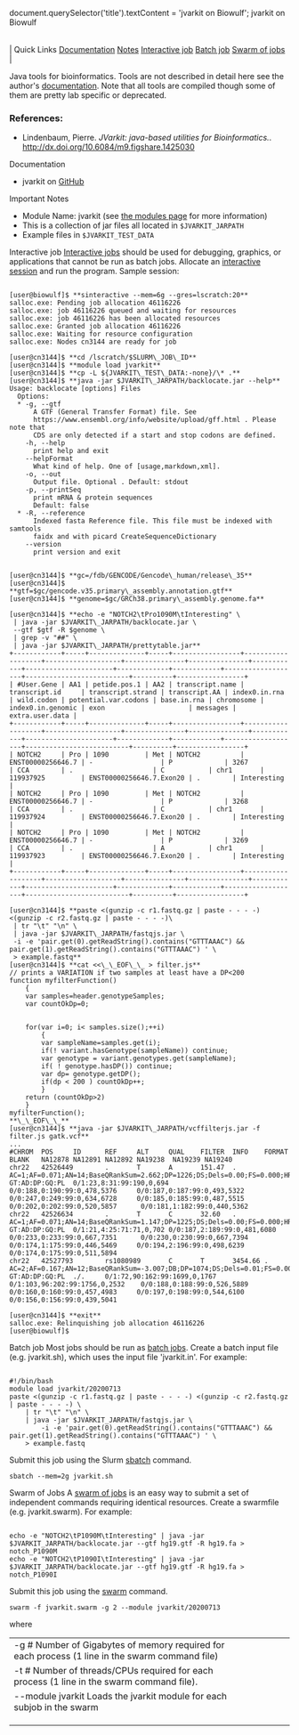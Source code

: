 

document.querySelector('title').textContent = 'jvarkit on Biowulf';
jvarkit on Biowulf


|  |
| --- |
| 
Quick Links
[Documentation](#doc)
[Notes](#notes)
[Interactive job](#int) 
[Batch job](#sbatch) 
[Swarm of jobs](#swarm) 
 |



 Java tools for bioinformatics. Tools are not described in detail here see
 the author's [documentation](http://lindenb.github.io/jvarkit/).
 Note that all tools are compiled though some of them are pretty lab specific
 or deprecated.


### References:


* Lindenbaum, Pierre. *JVarkit: java-based utilities for Bioinformatics.*. 
 <http://dx.doi.org/10.6084/m9.figshare.1425030>



Documentation
* jvarkit on [GitHub](https://github.com/lindenb/jvarkit)


Important Notes
* Module Name: jvarkit (see [the modules page](/apps/modules.html) 
 for more information)
* This is a collection of jar files all located in `$JVARKIT_JARPATH`
* Example files in `$JVARKIT_TEST_DATA`



Interactive job
[Interactive jobs](/docs/userguide.html#int) should be used for debugging, graphics, or applications that cannot be run as batch jobs.
Allocate an [interactive session](/docs/userguide.html#int) and run the program. Sample session:



```

[user@biowulf]$ **sinteractive --mem=6g --gres=lscratch:20**
salloc.exe: Pending job allocation 46116226
salloc.exe: job 46116226 queued and waiting for resources
salloc.exe: job 46116226 has been allocated resources
salloc.exe: Granted job allocation 46116226
salloc.exe: Waiting for resource configuration
salloc.exe: Nodes cn3144 are ready for job

[user@cn3144]$ **cd /lscratch/$SLURM\_JOB\_ID**
[user@cn3144]$ **module load jvarkit**
[user@cn3144]$ **cp -L ${JVARKIT\_TEST\_DATA:-none}/\* .**
[user@cn3144]$ **java -jar $JVARKIT\_JARPATH/backlocate.jar --help**
Usage: backlocate [options] Files
  Options:
  * -g, --gtf
      A GTF (General Transfer Format) file. See
      https://www.ensembl.org/info/website/upload/gff.html . Please note that
      CDS are only detected if a start and stop codons are defined.
    -h, --help
      print help and exit
    --helpFormat
      What kind of help. One of [usage,markdown,xml].
    -o, --out
      Output file. Optional . Default: stdout
    -p, --printSeq
      print mRNA & protein sequences
      Default: false
  * -R, --reference
      Indexed fasta Reference file. This file must be indexed with samtools
      faidx and with picard CreateSequenceDictionary
    --version
      print version and exit


[user@cn3144]$ **gc=/fdb/GENCODE/Gencode\_human/release\_35**
[user@cn3144]$ **gtf=$gc/gencode.v35.primary\_assembly.annotation.gtf** 
[user@cn3144]$ **genome=$gc/GRCh38.primary\_assembly.genome.fa**

[user@cn3144]$ **echo -e "NOTCH2\tPro1090M\tInteresting" \
 | java -jar $JVARKIT\_JARPATH/backlocate.jar \
 --gtf $gtf -R $genome \
 | grep -v "##" \
 | java -jar $JVARKIT\_JARPATH/prettytable.jar** 
+------------+-----+--------------+-----+-----------------+-------------------+-------------------+---------------+---------------+------------+----------------------+-------------+------------+-------------------+--------------------------+----------+-----------------+
| #User.Gene | AA1 | petide.pos.1 | AA2 | transcript.name | transcript.id     | transcript.strand | transcript.AA | index0.in.rna | wild.codon | potential.var.codons | base.in.rna | chromosome | index0.in.genomic | exon                     | messages | extra.user.data |
+------------+-----+--------------+-----+-----------------+-------------------+-------------------+---------------+---------------+------------+----------------------+-------------+------------+-------------------+--------------------------+----------+-----------------+
| NOTCH2     | Pro | 1090         | Met | NOTCH2          | ENST00000256646.7 | -                 | P             | 3267          | CCA        | .                    | C           | chr1       | 119937925         | ENST00000256646.7.Exon20 | .        | Interesting     |
| NOTCH2     | Pro | 1090         | Met | NOTCH2          | ENST00000256646.7 | -                 | P             | 3268          | CCA        | .                    | C           | chr1       | 119937924         | ENST00000256646.7.Exon20 | .        | Interesting     |
| NOTCH2     | Pro | 1090         | Met | NOTCH2          | ENST00000256646.7 | -                 | P             | 3269          | CCA        | .                    | A           | chr1       | 119937923         | ENST00000256646.7.Exon20 | .        | Interesting     |
+------------+-----+--------------+-----+-----------------+-------------------+-------------------+---------------+---------------+------------+----------------------+-------------+------------+-------------------+--------------------------+----------+-----------------+

[user@cn3144]$ **paste <(gunzip -c r1.fastq.gz | paste - - - -) <(gunzip -c r2.fastq.gz | paste - - - -)\
 | tr "\t" "\n" \
 | java -jar $JVARKIT\_JARPATH/fastqjs.jar \
 -i -e 'pair.get(0).getReadString().contains("GTTTAAAC") && pair.get(1).getReadString().contains("GTTTAAAC") ' \ 
 > example.fastq** 
[user@cn3144]$ **cat <<\_\_EOF\_\_ > filter.js**
// prints a VARIATION if two samples at least have a DP<200 
function myfilterFunction()
    {
    var samples=header.genotypeSamples;
    var countOkDp=0;


    for(var i=0; i< samples.size();++i)
        {
        var sampleName=samples.get(i);
        if(! variant.hasGenotype(sampleName)) continue;
        var genotype = variant.genotypes.get(sampleName);
        if( ! genotype.hasDP()) continue;
        var dp= genotype.getDP();
        if(dp < 200 ) countOkDp++;
        }
    return (countOkDp>2)
    }
myfilterFunction();
**\_\_EOF\_\_**   
[user@cn3144]$ **java -jar $JVARKIT\_JARPATH/vcffilterjs.jar -f filter.js gatk.vcf**
...
#CHROM  POS     ID      REF     ALT     QUAL    FILTER  INFO    FORMAT  BLANK   NA12878 NA12891 NA12892 NA19238  NA19239 NA19240
chr22   42526449        .       T       A       151.47  .       AC=1;AF=0.071;AN=14;BaseQRankSum=2.662;DP=1226;DS;Dels=0.00;FS=0.000;HRun=0;HaplotypeScore=41.2083;MQ=240.47;MQ0=0;MQRankSum=0.578;QD=4.89;ReadPosRankSum=3.611   GT:AD:DP:GQ:PL  0/1:23,8:31:99:190,0,694        0/0:188,0:190:99:0,478,5376     0/0:187,0:187:99:0,493,5322      0/0:247,0:249:99:0,634,6728     0/0:185,0:185:99:0,487,5515     0/0:202,0:202:99:0,520,5857      0/0:181,1:182:99:0,440,5362
chr22   42526634        .       T       C       32.60   .       AC=1;AF=0.071;AN=14;BaseQRankSum=1.147;DP=1225;DS;Dels=0.00;FS=0.000;HRun=0;HaplotypeScore=50.0151;MQ=240.65;MQ0=0;MQRankSum=1.151;QD=1.30;ReadPosRankSum=1.276   GT:AD:DP:GQ:PL  0/1:21,4:25:71:71,0,702 0/0:187,2:189:99:0,481,6080     0/0:233,0:233:99:0,667,7351      0/0:230,0:230:99:0,667,7394     0/0:174,1:175:99:0,446,5469     0/0:194,2:196:99:0,498,6239      0/0:174,0:175:99:0,511,5894
chr22   42527793        rs1080989       C       T       3454.66 .       AC=2;AF=0.167;AN=12;BaseQRankSum=-3.007;DB;DP=1074;DS;Dels=0.01;FS=0.000;HRun=1;HaplotypeScore=75.7865;MQ=209.00;MQ0=0;MQRankSum=3.014;QD=9.36;ReadPosRankSum=0.618       GT:AD:DP:GQ:PL  ./.     0/1:72,90:162:99:1699,0,1767    0/1:103,96:202:99:1756,0,2532    0/0:188,0:188:99:0,526,5889     0/0:160,0:160:99:0,457,4983     0/0:197,0:198:99:0,544,6100      0/0:156,0:156:99:0,439,5041

[user@cn3144]$ **exit**
salloc.exe: Relinquishing job allocation 46116226
[user@biowulf]$

```


Batch job
Most jobs should be run as [batch jobs](/docs/userguide.html#submit).
Create a batch input file (e.g. jvarkit.sh), which uses the input file 'jvarkit.in'. For example:



```

#!/bin/bash
module load jvarkit/20200713
paste <(gunzip -c r1.fastq.gz | paste - - - -) <(gunzip -c r2.fastq.gz | paste - - - -) \
    | tr "\t" "\n" \
    | java -jar $JVARKIT_JARPATH/fastqjs.jar \
        -i -e 'pair.get(0).getReadString().contains("GTTTAAAC") && pair.get(1).getReadString().contains("GTTTAAAC") ' \ 
    > example.fastq

```

Submit this job using the Slurm [sbatch](/docs/userguide.html) command.



```
sbatch --mem=2g jvarkit.sh
```

Swarm of Jobs 
A [swarm of jobs](/apps/swarm.html) is an easy way to submit a set of independent commands requiring identical resources.
Create a swarmfile (e.g. jvarkit.swarm). For example:



```

echo -e "NOTCH2\tP1090M\tInteresting" | java -jar $JVARKIT_JARPATH/backlocate.jar --gtf hg19.gtf -R hg19.fa > notch_P1090M
echo -e "NOTCH2\tP1090I\tInteresting" | java -jar $JVARKIT_JARPATH/backlocate.jar --gtf hg19.gtf -R hg19.fa > notch_P1090I

```

Submit this job using the [swarm](/apps/swarm.html) command.



```
swarm -f jvarkit.swarm -g 2 --module jvarkit/20200713
```

where


|  |  |  |  |  |  |
| --- | --- | --- | --- | --- | --- |
| -g #  Number of Gigabytes of memory required for each process (1 line in the swarm command file)
 | -t #  Number of threads/CPUs required for each process (1 line in the swarm command file).
 | --module jvarkit  Loads the jvarkit module for each subjob in the swarm 
 | |
 | |
 | |








